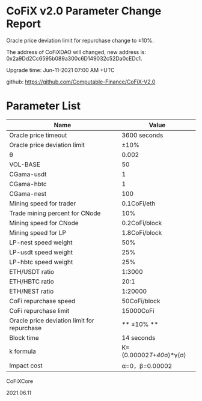 # CoFiX v2.0 Parameter Change Report

Oracle price deviation limit for repurchase change to ±10%.

The address of CoFiXDAO will changed, new address is: 0x2a9Dd2Cc6595b089a300c6D149032c52Da0cEDc1.

Upgrade time: Jun-11-2021 07:00 AM +UTC

github: https://github.com/Computable-Finance/CoFiX-V2.0

# Parameter List

| Name | Value |
| ---- | ---- |
| Oracle price timeout | 3600 seconds |
| Oracle price deviation limit | ±10% |
| θ | 0.002 |
| VOL-BASE | 50 |
| CGama-usdt | 1 |
| CGama-hbtc | 1 |
| CGama-nest | 100 |
| Mining speed for trader | 0.1CoFi/eth |
| Trade mining percent for CNode | 10% |
| Mining speed for CNode | 0.2CoFi/block |
| Mining speed for LP | 1.8CoFi/block |
| LP-nest speed weight | 50% |
| LP-usdt speed weight | 25% |
| LP-hbtc speed weight | 25% |
| ETH/USDT ratio | 1:3000 |
| ETH/HBTC ratio | 20:1 |
| ETH/NEST ratio | 1:20000 |
| CoFi repurchase speed | 50CoFi/block |
| CoFi repurchase limit | 15000CoFi |
| Oracle price deviation limit for repurchase | ** ±10% ** |
| Block time | 14 seconds |
| k formula | K=(0.00002*T+40*σ)*γ(σ) |
| Impact cost | α=0，β=0.00002 |


CoFiXCore

2021.06.11

